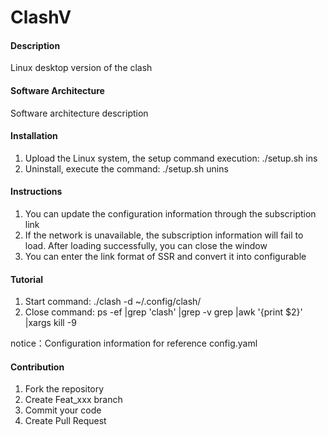 # ClashV

#### Description
Linux desktop version of the clash

#### Software Architecture
Software architecture description

#### Installation

1. Upload the Linux system, the setup command execution: ./setup.sh ins
2. Uninstall, execute the command: ./setup.sh unins

#### Instructions

1. You can update the configuration information through the subscription link
2. If the network is unavailable, the subscription information will fail to load. After loading successfully, you can close the window
3. You can enter the link format of SSR and convert it into configurable

#### Tutorial

1.  Start command: ./clash -d ~/.config/clash/
2.  Close command: ps -ef |grep 'clash' |grep -v grep |awk '{print $2}' |xargs kill -9

notice：Configuration information for reference config.yaml

#### Contribution

1.  Fork the repository
2.  Create Feat_xxx branch
3.  Commit your code
4.  Create Pull Request
